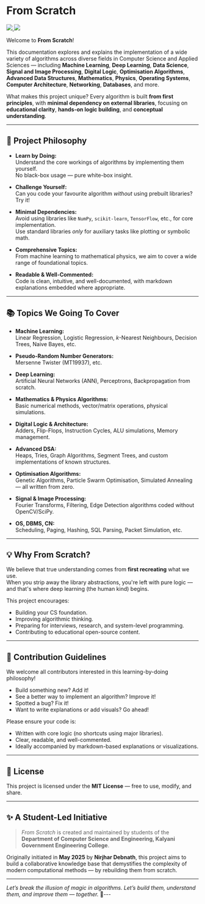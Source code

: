 # From Scratch

<a href="https://github.com/NirjharDebnath/From-Scratch" target="_blank">
  <img src="https://img.shields.io/badge/Explore%20Repo-From--Scratch-blue?style=flat" />
</a>
<a href="https://your-docs-link.com" target="_blank">
  <img src="https://img.shields.io/badge/View-Documentation-brightgreen?style=flat&logo=readthedocs" />
</a>

Welcome to **From Scratch**!

This documentation explores and explains the implementation of a wide variety of algorithms across diverse fields in Computer Science and Applied Sciences — including **Machine Learning**, **Deep Learning**, **Data Science**, **Signal and Image Processing**, **Digital Logic**, **Optimisation Algorithms**, **Advanced Data Structures**, **Mathematics**, **Physics**, **Operating Systems**, **Computer Architecture**, **Networking**, **Databases**, and more.

What makes this project unique? Every algorithm is built **from first principles**, with **minimal dependency on external libraries**, focusing on **educational clarity**, **hands-on logic building**, and **conceptual understanding**.

---

## 🚀 Project Philosophy

- **Learn by Doing:**  
  Understand the core workings of algorithms by implementing them yourself.  
  No black-box usage — pure white-box insight.

- **Challenge Yourself:**  
  Can you code your favourite algorithm *without* using prebuilt libraries? Try it!

- **Minimal Dependencies:**  
  Avoid using libraries like `NumPy`, `scikit-learn`, `TensorFlow`, etc., for core implementation.  
  Use standard libraries *only* for auxiliary tasks like plotting or symbolic math.

- **Comprehensive Topics:**  
  From machine learning to mathematical physics, we aim to cover a wide range of foundational topics.

- **Readable & Well-Commented:**  
  Code is clean, intuitive, and well-documented, with markdown explanations embedded where appropriate.

---

## 📚 Topics We Going To Cover

- **Machine Learning:**  
  Linear Regression, Logistic Regression, $k$-Nearest Neighbours, Decision Trees, Naive Bayes, etc.

- **Pseudo-Random Number Generators:**  
  Mersenne Twister (MT19937), etc.

- **Deep Learning:**  
  Artificial Neural Networks (ANN), Perceptrons, Backpropagation from scratch.

- **Mathematics & Physics Algorithms:**  
  Basic numerical methods, vector/matrix operations, physical simulations.

- **Digital Logic & Architecture:**  
  Adders, Flip-Flops, Instruction Cycles, ALU simulations, Memory management.

- **Advanced DSA:**  
  Heaps, Tries, Graph Algorithms, Segment Trees, and custom implementations of known structures.

- **Optimisation Algorithms:**  
  Genetic Algorithms, Particle Swarm Optimisation, Simulated Annealing — all written from zero.

- **Signal & Image Processing:**  
  Fourier Transforms, Filtering, Edge Detection algorithms coded without OpenCV/SciPy.

- **OS, DBMS, CN:**  
  Scheduling, Paging, Hashing, SQL Parsing, Packet Simulation, etc.

---

## 💡 Why From Scratch?

We believe that true understanding comes from **first recreating** what we use.  
When you strip away the library abstractions, you're left with pure logic — and that's where deep learning (the human kind) begins.

This project encourages:

- Building your CS foundation.
- Improving algorithmic thinking.
- Preparing for interviews, research, and system-level programming.
- Contributing to educational open-source content.

---

## 🤝 Contribution Guidelines

We welcome all contributors interested in this learning-by-doing philosophy!

- Build something new? Add it!
- See a better way to implement an algorithm? Improve it!
- Spotted a bug? Fix it!
- Want to write explanations or add visuals? Go ahead!

Please ensure your code is:

- Written with core logic (no shortcuts using major libraries).
- Clear, readable, and well-commented.
- Ideally accompanied by markdown-based explanations or visualizations.

---

## 📝 License

This project is licensed under the **MIT License** — free to use, modify, and share.

---

## ✨ A Student-Led Initiative

> *From Scratch* is created and maintained by students of the **Department of Computer Science and Engineering, Kalyani Government Engineering College**.

Originally initiated in **May 2025** by **Nirjhar Debnath**, this project aims to build a collaborative knowledge base that demystifies the complexity of modern computational methods — by rebuilding them from scratch.

---

*Let’s break the illusion of magic in algorithms. Let’s build them, understand them, and improve them — together.* 🚀---
